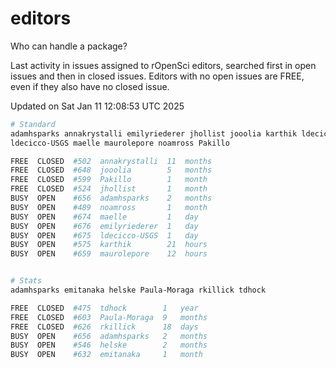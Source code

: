 # editors

Who can handle a package?

Last activity in issues assigned to rOpenSci editors, searched first in open
issues and then in closed issues. Editors with no open issues are FREE, even if
they also have no closed issue.


Updated on Sat Jan 11 12:08:53 UTC 2025

```bash
# Standard
adamhsparks annakrystalli emilyriederer jhollist jooolia karthik ldecicco
ldecicco-USGS maelle maurolepore noamross Pakillo

FREE  CLOSED  #502  annakrystalli  11  months
FREE  CLOSED  #648  jooolia        5   months
FREE  CLOSED  #599  Pakillo        1   month
FREE  CLOSED  #524  jhollist       1   month
BUSY  OPEN    #656  adamhsparks    2   months
BUSY  OPEN    #489  noamross       1   month
BUSY  OPEN    #674  maelle         1   day
BUSY  OPEN    #676  emilyriederer  1   day
BUSY  OPEN    #675  ldecicco-USGS  1   day
BUSY  OPEN    #575  karthik        21  hours
BUSY  OPEN    #659  maurolepore    12  hours


# Stats
adamhsparks emitanaka helske Paula-Moraga rkillick tdhock

FREE  CLOSED  #475  tdhock        1   year
FREE  CLOSED  #603  Paula-Moraga  9   months
FREE  CLOSED  #626  rkillick      18  days
BUSY  OPEN    #656  adamhsparks   2   months
BUSY  OPEN    #546  helske        2   months
BUSY  OPEN    #632  emitanaka     1   month
```
